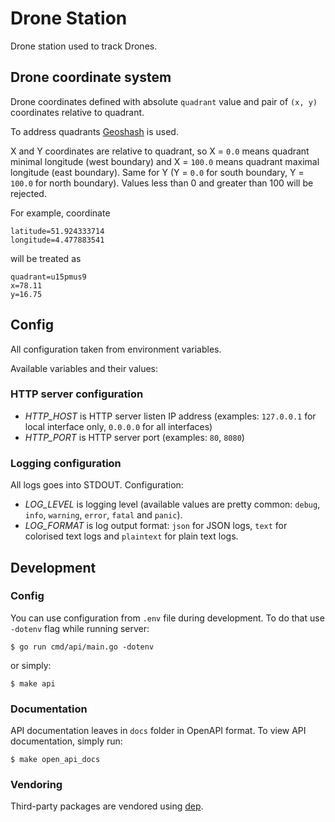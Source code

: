 # Drone Station

Drone station used to track Drones.


## Drone coordinate system

Drone coordinates defined with absolute `quadrant` value and pair of `(x, y)` coordinates relative to quadrant.

To address quadrants [Geoshash](https://en.wikipedia.org/wiki/Geohash) is used.

X and Y coordinates are relative to quadrant, so X = `0.0` means quadrant minimal longitude (west boundary) and X = `100.0` means quadrant maximal longitude (east boundary). Same for Y (Y = `0.0` for south boundary, Y = `100.0` for north boundary). Values less than 0 and greater than 100 will be rejected.

For example, coordinate

```
latitude=51.924333714
longitude=4.477883541
```

will be treated as

```
quadrant=u15pmus9
x=78.11
y=16.75
```


## Config

All configuration taken from environment variables.

Available variables and their values:

### HTTP server configuration

* *HTTP_HOST* is HTTP server listen IP address (examples: `127.0.0.1` for local interface only, `0.0.0.0` for all interfaces)
* *HTTP_PORT* is HTTP server port (examples: `80`, `8080`)

### Logging configuration

All logs goes into STDOUT. Configuration:

* *LOG_LEVEL* is logging level (available values are pretty common: `debug`, `info`, `warning`, `error`, `fatal` and `panic`).
* *LOG_FORMAT* is log output format: `json` for JSON logs, `text` for colorised text logs and `plaintext` for plain text logs.


## Development

### Config

You can use configuration from `.env` file during development. To do that use `-dotenv` flag while running server:

```
$ go run cmd/api/main.go -dotenv
```

or simply:

```
$ make api
```

### Documentation

API documentation leaves in `docs` folder in OpenAPI format. To view API documentation, simply run:

```
$ make open_api_docs
```

### Vendoring

Third-party packages are vendored using [dep](https://github.com/golang/dep).
